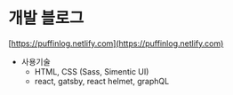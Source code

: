 # 개발 블로그

[https://puffinlog.netlify.com](https://puffinlog.netlify.com)

- 사용기술
  - HTML, CSS (Sass, Simentic UI)
  - react, gatsby, react helmet, graphQL
